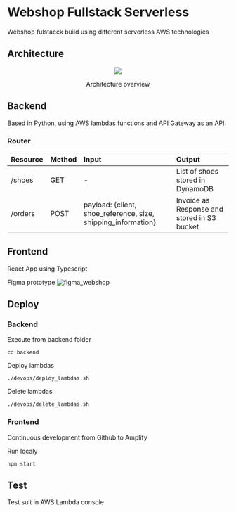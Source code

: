 # Webshop Fullstack Serverless
Webshop fulstacck build using different serverless AWS technologies

## Architecture
<div align="center">
  <img src="https://user-images.githubusercontent.com/8972362/169554059-c3ec0bcd-869a-43b7-ba94-97a122c7517a.png"/>
  <p>Architecture overview</p>
 </div>

## Backend
Based in Python, using AWS lambdas functions and API Gateway as an API.

### Router
| Resource | Method | Input | Output |
| :--- | :--- | :--- | :--- |
| /shoes | GET | - | List of shoes stored in DynamoDB |
| /orders | POST | payload: {client, shoe_reference, size, shipping_information} | Invoice as Response and stored in S3 bucket|

## Frontend
React App using Typescript

Figma prototype
![figma_webshop](https://user-images.githubusercontent.com/8972362/169586419-64e56fb1-aa8d-4463-8ca1-d6f7780ed9eb.gif)

## Deploy
### Backend
Execute from backend folder
```
cd backend
```

Deploy lambdas
```
./devops/deploy_lambdas.sh
```

Delete lambdas
```
./devops/delete_lambdas.sh
```

### Frontend
Continuous development from Github to Amplify

Run localy
```
npm start
```

## Test
Test suit in AWS Lambda console
